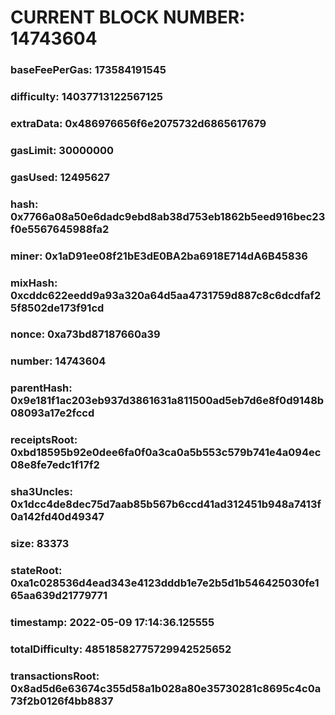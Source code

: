 # CURRENT BLOCK NUMBER: 14743604

### baseFeePerGas: 173584191545
### difficulty: 14037713122567125
### extraData: 0x486976656f6e2075732d6865617679
### gasLimit: 30000000
### gasUsed: 12495627
### hash: 0x7766a08a50e6dadc9ebd8ab38d753eb1862b5eed916bec23f0e5567645988fa2
### miner: 0x1aD91ee08f21bE3dE0BA2ba6918E714dA6B45836
### mixHash: 0xcddc622eedd9a93a320a64d5aa4731759d887c8c6dcdfaf25f8502de173f91cd
### nonce: 0xa73bd87187660a39
### number: 14743604
### parentHash: 0x9e181f1ac203eb937d3861631a811500ad5eb7d6e8f0d9148b08093a17e2fccd
### receiptsRoot: 0xbd18595b92e0dee6fa0f0a3ca0a5b553c579b741e4a094ec08e8fe7edc1f17f2
### sha3Uncles: 0x1dcc4de8dec75d7aab85b567b6ccd41ad312451b948a7413f0a142fd40d49347
### size: 83373
### stateRoot: 0xa1c028536d4ead343e4123dddb1e7e2b5d1b546425030fe165aa639d21779771
### timestamp: 2022-05-09 17:14:36.125555
### totalDifficulty: 48518582775729942525652
### transactionsRoot: 0x8ad5d6e63674c355d58a1b028a80e35730281c8695c4c0a73f2b0126f4bb8837
